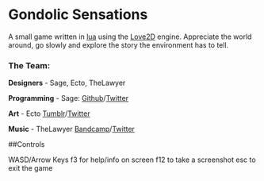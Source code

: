 # Gondolic Sensations

A small game written in [lua](https://www.lua.org/) using the [Love2D](https://love2d.org/) engine. Appreciate the world around, go slowly and explore the story the environment has to tell.

### The Team:

**Designers** - Sage, Ecto, TheLawyer

**Programming** - Sage: [Github](https://subsage.github.io/)/[Twitter](twitter.com/Sub_sage)

**Art** - Ecto [Tumblr](https://ectophage.tumblr.com/)/[Twitter](https://twitter.com/ectophage)

**Music** - TheLawyer [Bandcamp]( https://echodjek.bandcamp.com/)/[Twitter](https://twitter.com/echodjek)

##Controls

WASD/Arrow Keys
f3 for help/info on screen
f12 to take a screenshot
esc to exit the game
